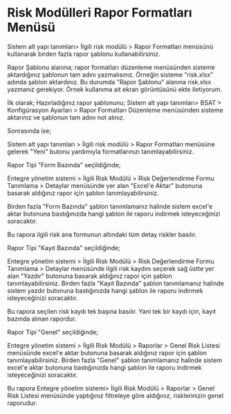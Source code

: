 # Risk Modülleri Rapor Formatları Menüsü

Sistem alt yapı tanımları> İlgili risk modülü > Rapor Formatları menüsünü kullanarak birden fazla rapor şablonu kullanabilirsiniz.

Rapor Şablonu alanına; rapor formatları düzenleme menüsünden sisteme aktardığınız şablonun tam adını yazmalısınız. Örneğin sisteme "risk.xlsx" adında şablon aktardınız. Bu durumda "Rapor Şablonu" alanına risk.xlsx yazmanız gerekiyor. Örnek kullanıma ait ekran görüntüsünü ekte iletiyorum.

İlk olarak;
Hazırladığınız rapor şablonunu;
Sistem alt yapı tanımları> BSAT > Konfigürasyon Ayarları > Rapor Formatları Düzenleme menüsünden sisteme aktarınız ve şablonun tam adını not alınız. 

Sonrasında ise;

Sistem alt yapı tanımları > İlgili risk modülü > Rapor Formatları menüsüne gelerek "Yeni" butonu yardımıyla formatlarınızı tanımlayabilirsiniz.

Rapor Tipi "Form Bazında" seçildiğinde;

Entegre yönetim sistemi > İlgili Risk Modülü > Risk Değerlendirme Formu Tanımlama > Detaylar menüsünde yer alan "Excel'e Aktar" butonuna basarak aldığınız rapor için şablon tanımlayabilirsiniz.

Birden fazla "Form Bazında" şablon tanımlamanız halinde sistem excel'e aktar butonuna bastığınızda hangi şablon ile raporu indirmek isteyeceğinizi soracaktır.

Bu rapora ilgili risk ana formunun altındaki tüm detay riskler basılır.

Rapor Tipi "Kayıt Bazında" seçildiğinde;

Entegre yönetim sistemi > İlgili Risk Modülü > Risk Değerlendirme Formu Tanımlama > Detaylar menüsünde ilgili risk kaydını seçerek sağ üstte yer alan "Yazdır" butonuna basarak aldığınız rapor için şablon tanımlayabilirsiniz.
Birden fazla "Kayıt Bazında" şablon tanımlamanız halinde sistem yazdır butonuna bastığınızda hangi şablon ile raporu indirmek isteyeceğinizi soracaktır.

Bu rapora seçilen risk kaydı tek başına basılır. Yani tek bir kaydı için, kayıt bazında alınan rapordur.

Rapor Tipi "Genel" seçildiğinde;

Entegre yönetim sistemi > İlgili Risk Modülü > Raporlar > Genel Risk Listesi menüsünde excel'e aktar butonuna basarak aldığınız rapor için şablon tanımlayabilirsiniz.
Birden fazla "Genel" şablon tanımlamanız halinde sistem excel'e aktar butonuna bastığınızda hangi şablon ile raporu indirmek isteyeceğinizi soracaktır.

Bu rapora Entegre yönetim sistemi> İlgili Risk Modülü > Raporlar > Genel Risk Listesi menüsünde yaptığınız filtreleye göre aldığınız, risklerinizin genel raporudur.

